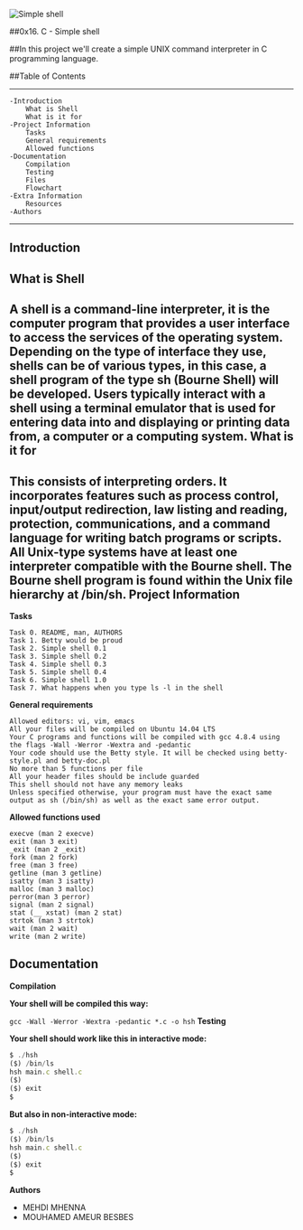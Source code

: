 ![Simple shell](https://fr.techtribune.net/wp-content/uploads/2020/11/Create-Simple-Shell-Scripts-in-Linux.png)

##0x16. C - Simple shell

##In this project we'll create a simple UNIX command interpreter in C programming language.

##Table of Contents

---

	-Introduction
        What is Shell
        What is it for
    -Project Information
        Tasks
        General requirements
        Allowed functions
    -Documentation
        Compilation
        Testing
        Files
        Flowchart
    -Extra Information
		Resources
    -Authors
***
**Introduction**
---
**What is Shell**
---
A shell is a command-line interpreter, it is the computer program that provides a user interface to access the services of the operating system. Depending on the type of interface they use, shells can be of various types, in this case, a shell program of the type sh (Bourne Shell) will be developed. Users typically interact with a shell using a terminal emulator that is used for entering data into and displaying or printing data from, a computer or a computing system.
**What is it for**
---
This consists of interpreting orders. It incorporates features such as process control, input/output redirection, law listing and reading, protection, communications, and a command language for writing batch programs or scripts. All Unix-type systems have at least one interpreter compatible with the Bourne shell. The Bourne shell program is found within the Unix file hierarchy at /bin/sh.
**Project Information**
---
**Tasks**

    Task 0. README, man, AUTHORS
    Task 1. Betty would be proud
    Task 2. Simple shell 0.1
    Task 3. Simple shell 0.2
    Task 4. Simple shell 0.3
    Task 5. Simple shell 0.4
    Task 6. Simple shell 1.0
    Task 7. What happens when you type ls -l in the shell

**General requirements**

    Allowed editors: vi, vim, emacs
    All your files will be compiled on Ubuntu 14.04 LTS
    Your C programs and functions will be compiled with gcc 4.8.4 using the flags -Wall -Werror -Wextra and -pedantic
    Your code should use the Betty style. It will be checked using betty-style.pl and betty-doc.pl
    No more than 5 functions per file
    All your header files should be include guarded
    This shell should not have any memory leaks
    Unless specified otherwise, your program must have the exact same output as sh (/bin/sh) as well as the exact same error output.

**Allowed functions used**

    execve (man 2 execve)
    exit (man 3 exit)
    _exit (man 2 _exit)
    fork (man 2 fork)
    free (man 3 free)
    getline (man 3 getline)
    isatty (man 3 isatty)
    malloc (man 3 malloc)
    perror(man 3 perror)
    signal (man 2 signal)
    stat (__ xstat) (man 2 stat)
    strtok (man 3 strtok)
    wait (man 2 wait)
    write (man 2 write)

**Documentation**
---
**Compilation**

**Your shell will be compiled this way:**

`gcc -Wall -Werror -Wextra -pedantic *.c -o hsh`
**Testing**

**Your shell should work like this in interactive mode:**
```javascript
$ ./hsh
($) /bin/ls
hsh main.c shell.c
($)
($) exit
$
```
**But also in non-interactive mode:**
```javascript
$ ./hsh
($) /bin/ls
hsh main.c shell.c
($)
($) exit
$
```
**Authors**
- MEHDI MHENNA 
- MOUHAMED AMEUR BESBES
